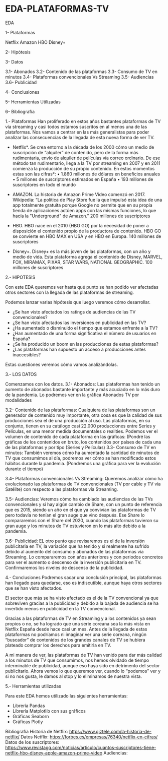 # EDA-PLATAFORMAS-TV
EDA


1-	Plataformas

Netflix
Amazon
HBO
Disney+

2-	Hipótesis

3-	Datos

3.1- Abonados
3.2- Contenido de las plataformas
3.3- Consumo de TV en minutos
3.4- Plataformas convencionales Vs Streaming
3.5- Audiencias
3.6- Publicidad

4-	Conclusiones

5-	Herramientas Utilizadas

6-	Bibliografía




1.- Plataformas
          Han proliferado en estos años bastantes plataformas de TV vía streaming y casi todos estamos suscritos en al menos una de las plataformas.
Nos vamos a centrar en las más generalistas para poder analizar las consecuencias de la llegada de esta nueva forma de ver TV.

-	Netflix*.
Se crea entorno a la década de los 2000 cómo un medio de suscripción de “alquiler” de contenido, pero de la forma más rudimentaria, envío de alquiler de películas vía correo ordinario.
De ese método tan rudimentario, llega a la TV por streaming en 2007 y en 2011 comienza la producción de su propio contenido.
En estos momentos estas son las cifras*:
•	1.860 millones de dólares en beneficios anuales
•	5 millones de suscriptores estimados en España
•	193 millones de suscriptores en todo el mundo

-	AMAZON.
La historia de Amazon Prime Video comenzó en 2017.
Wikipedia:
 “La política de Play Store fue la que impulsó esta idea de una app totalmente gratuita porque Google no permite que en su propia tienda de aplicaciones actúen apps con las mismas funciones, lo que hacía la "Underground" de Amazon.” 
	200 millones de suscriptores


-	HBO.
HBO nace en el 2010 (HBO GO) por la necesidad de poner a disposición el contenido propio de la productora de contenido. HBO GO se convierte en HBO MAX en USA y en HBO en Europa.
140 millones de suscriptores


-	Disney+.
Disney+ es la más joven de las plataformas, con un año y medio de vida. Esta plataforma agrega el contenido de Disney, MARVEL, FOX, MIRAMAX, PIXAR, STAR WARS, NATIONAL GEOGRAPHIC.
	100 millones de suscriptores



2.- HIPOTESIS

Con este EDA queremos ver hasta qué punto se han podido ver afectadas otros sectores con la llegada de las plataformas de streaming.


Podemos lanzar varias hipótesis que luego veremos cómo desarrollar.

-	¿Se han visto afectados los ratings de audiencias de las TV convencionales?
-	¿Se han visto afectados las inversiones en publicidad en las TV?
-	¿Ha aumentado o disminuido el tiempo que estamos enfrente a la TV?
-	¿Han aumentado de una forma significativa el número de usuarios en España?
-	¿Se ha producido un boom en las producciones de estas plataformas?
-	¿Las plataformas han supuesto un acceso a producciones antes inaccesibles?

Estas cuestiones veremos cómo vamos analizándolas.


3.- LOS DATOS

Comenzamos con los datos.
3.1- Abonados:
Las plataformas han tenido un aumento de abonados bastante importante y más acuciado en lo más duro de la pandemia.
Lo podremos ver en la gráfica Abonados TV por modalidades

3.2- Contenido de las plataformas:
Cualquiera de las plataformas son un generador de contenido muy importante, otra cosa es que la calidad de sus producciones sea el de una producción al uso. Las plataformas, en su conjunto, tienen en su catálogo casi 22.000 producciones entre Series y Películas, en una menor medida documentales o realities.
Podemos ver el volumen de contenido de cada plataforma en las gráficas:
(Pondré las gráficas de los contenidos en bruto, los contenidos por países de cada una de las plataformas y por tipo (Series y Películas)
3.3- Consumo de TV en minutos:
También veremos cómo ha aumentado la cantidad de minutos de TV que consumimos al día, podremos ver cómo se han modificado estos hábitos durante la pandemia.
(Pondremos una gráfica para ver la evolución durante el tiempo)




3.4- Plataformas convencionales Vs Streaming:
Queremos analizar cómo ha evolucionado las plataformas de TV convencionales (TV por cable y TV vía Satélite) con respecto a las plataformas vía Streaming.



3.5- Audiencias:
Veremos cómo ha cambiado las audiencias de las TVs convencionales y si hay algún cambio de Share, con un punto de referencia que es 2015, siendo un año en el que ya convivían las plataformas de TV pero todavía no tenían el gran auge que vino después. Ese Share lo compararemos con el Share del 2020, cuando las plataformas tuvieron su gran auge y los minutos de TV estuvieron en lo más alto debido a la pandemia.


3.6- Publicidad:
EL otro punto que revisaremos es el de la inversión publicitaria en TV, la variación que ha tenido y si realmente ha sufrido debido al aumento del consumo y abonados de las plataformas vía Streaming.
Lo compararemos con años anteriores y con periodos concretos para ver el aumento o descenso de la inversión publicitaria en TV. Confirmaremos los niveles de descenso de la publicidad.


4.- Conclusiones
Podremos sacar una conclusión principal, las plataformas han llegado para quedarse, eso es indiscutible, aunque haya otros sectores que se han visto afectados.

El sector que más se ha visto afectado es el de la TV convencional ya que sobreviven gracias a la publicidad y debido a la bajada de audiencia se ha invertido menos en publicidad en la TV convencional.

Gracias a las plataformas de TV en Streaming y a los contenidos ya sean propios o no, se ha logrado que una serie coreana sea la más vista en Netflix España desde hace casi un mes. Antes de la llegada de estas plataformas no podríamos ni imaginar ver una serie coreana, ningún “buscador” de contenidos de los grandes canales de TV se hubiera plateado comprar los derechos para emitirla en TV.

A mi manera de ver, las plataformas de TV han venido para dar más calidad a los minutos de TV que consumimos, nos hemos olvidado de tiempo interminable de publicidad, aunque eso haya sido en detrimento del sector publicitario. Ahora vemos lo que queremos ver, cuando lo “podemos” ver y si no nos gusta, le damos al stop y lo eliminamos de nuestra vista.


5.- Herramientas utilizadas

Para este EDA hemos utilizado las siguientes herramientas:
-	Librería Pandas
-	Librería Matplotlib con sus gráficos
-	Gráficas Seaborn
-	Gráficas Plotly


Bibliografía
Historia de Netflix: https://www.giztele.com/la-historia-de-netflix/
Datos Netflix: https://forbes.es/empresas/76340/netflix-en-cifras/
Datos de los suscriptores: https://www.revistagq.com/noticias/articulo/cuantos-suscriptores-tiene-netflix-hbo-disney-apple-amazon-prime-video
Audiencias: 

